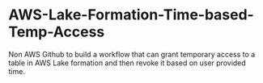 # AWS-Lake-Formation-Time-based-Temp-Access
Non AWS Github to build a workflow that can grant temporary access to a table in AWS Lake formation and then revoke it based on user provided time.
